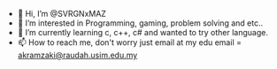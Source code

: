 - 👋 Hi, I’m @SVRGNxMAZ
- 👀 I’m interested in Programming, gaming, problem solving and etc..
- 🌱 I’m currently learning c, c++, c# and wanted to try other language.
- 📫 How to reach me, don't worry just email at my edu email = akramzaki@raudah.usim.edu.my

<!---
SVRGNxMAZ/SVRGNxMAZ is a ✨ special ✨ repository because its `README.md` (this file) appears on your GitHub profile.
You can click the Preview link to take a look at your changes.
--->
